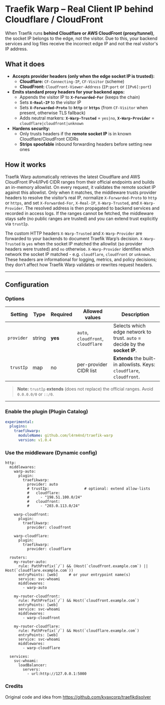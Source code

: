 # Traefik Warp – Real Client IP behind Cloudflare / CloudFront

When Traefik runs **behind Cloudflare or AWS CloudFront (proxy/tunnel)**, the socket IP belongs to the edge, not the visitor. Due to this, your backend services and log files receive the incorrect edge IP and not the real visitor's IP address.

## What it does

- **Accepts provider headers (only when the edge socket IP is trusted):**
  - **Cloudflare:** `CF-Connecting-IP`, `CF-Visitor` (scheme)
  - **CloudFront:** `Cloudfront-Viewer-Address` (`IP:port` or `[IPv6]:port`)
- **Emits standard proxy headers for your backend apps:**
  - Appends the visitor IP to **`X-Forwarded-For`** (keeps the chain)
  - Sets **`X-Real-IP`** to the visitor IP
  - Sets **`X-Forwarded-Proto`** to **`http`** or **`https`** (from `CF-Visitor` when present, otherwise TLS fallback)
  - Adds neutral markers: **`X-Warp-Trusted`** = `yes|no`, **`X-Warp-Provider`** = `cloudflare|cloudfront|unknown`
- **Hardens security:**
  - Only trusts headers if the **remote socket IP** is in known Cloudflare/CloudFront CIDRs
  - **Strips spoofable** inbound forwarding headers before setting new ones

## How it works

Traefik Warp automatically retrieves the latest Cloudflare and AWS CloudFront IPv4/IPv6 CIDR ranges from their official endpoints and builds an in-memory allowlist. On every request, it validates the remote socket IP against this allowlist. Only when it matches, the middleware trusts provider headers to resolve the visitor’s real IP, normalize `X-Forwarded-Proto` to `http` or `https`, and set `X-Forwarded-For`, `X-Real-IP`, `X-Warp-Trusted`, and `X-Warp-Provider`. The resolved address is then propagated to backend services and recorded in access logs. If the ranges cannot be fetched, the middleware stays safe (no public ranges are trusted) and you can extend trust explicitly via `trustIp`.

The custom HTTP headers `X-Warp-Trusted` and `X-Warp-Provider` are forwarded to your backends to document Traefik Warp’s decision. `X-Warp-Trusted` is `yes` when the socket IP matched the allowlist (so provider headers were trusted) and `no` otherwise. `X-Warp-Provider` identifies which network the socket IP matched - e.g. `cloudflare`, `cloudfront` or `unknown`. These headers are informational for logging, metrics, and policy decisions; they don’t affect how Traefik Warp validates or rewrites request headers.

---

## Configuration

### Options

| Setting    | Type   | Required | Allowed values                      | Description                                                                 |
|-----------:|--------|----------|-------------------------------------|-----------------------------------------------------------------------------|
| `provider` | string | **yes**  | `auto`, `cloudfront`, `cloudflare`  | Selects which edge network to trust. `auto` = decide by the **socket IP**. |
| `trustIp`  | map    | no       | per-provider CIDR list              | **Extends** the built-in allowlists. Keys: `cloudflare`, `cloudfront`.     |

> **Note:** `trustIp` **extends** (does not replace) the official ranges. Avoid `0.0.0.0/0` or `::/0`.

---

### Enable the plugin (Plugin Catalog)

```yaml
experimental:
  plugins:
    traefikwarp:
      moduleName: github.com/l4rm4nd/traefik-warp
      version: v1.0.4
````

### Use the middleware (Dynamic config)

````
http:
  middlewares:
    warp-auto:
      plugin:
        traefikwarp:
          provider: auto
          # trustIp:                # optional: extend allow-lists
          #   cloudflare:
          #     - "198.51.100.0/24"
          #   cloudfront:
          #     - "203.0.113.0/24"

    warp-cloudfront:
      plugin:
        traefikwarp:
          provider: cloudfront

    warp-cloudflare:
      plugin:
        traefikwarp:
          provider: cloudflare

  routers:
    my-router-auto:
      rule: PathPrefix(`/`) && (Host(`cloudfront.example.com`) || Host(`cloudflare.example.com`))
      entryPoints: [web]     # or your entrypoint name(s)
      service: svc-whoami
      middlewares:
        - warp-auto

    my-router-cloudfront:
      rule: PathPrefix(`/`) && Host(`cloudfront.example.com`)
      entryPoints: [web]
      service: svc-whoami
      middlewares:
        - warp-cloudfront

    my-router-cloudflare:
      rule: PathPrefix(`/`) && Host(`cloudflare.example.com`)
      entryPoints: [web]
      service: svc-whoami
      middlewares:
        - warp-cloudflare

  services:
    svc-whoami:
      loadBalancer:
        servers:
          - url:http://127.0.0.1:5000
````

### Credits

Original code and idea from https://github.com/kyaxcorp/traefikdisolver

